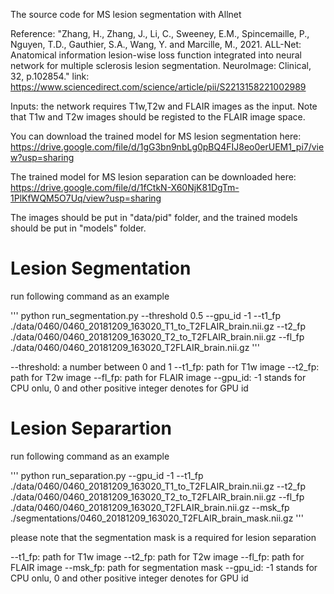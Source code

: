 The source code for MS lesion segmentation with Allnet

Reference: "Zhang, H., Zhang, J., Li, C., Sweeney, E.M., Spincemaille, P., Nguyen, T.D., Gauthier, S.A., Wang, Y. and Marcille, M., 2021. ALL-Net: Anatomical information lesion-wise loss function integrated into neural network for multiple sclerosis lesion segmentation. NeuroImage: Clinical, 32, p.102854."
link: https://www.sciencedirect.com/science/article/pii/S2213158221002989

Inputs: the network requires T1w,T2w and FLAIR images as the input. Note that T1w and T2w images should be registed to the FLAIR image space.

You can download the trained model for MS lesion segmentation here: https://drive.google.com/file/d/1gG3bn9nbLg0pBQ4FIJ8eo0erUEM1_pi7/view?usp=sharing

The trained model for MS lesion separation can be downloaded here: https://drive.google.com/file/d/1fCtkN-X60NjK81DgTm-1PlKfWQM5O7Uq/view?usp=sharing

The images should be put in "data/pid" folder, and the trained models should be put in "models" folder. 



# Lesion Segmentation

run following command as an example

'''
python run_segmentation.py --threshold 0.5 --gpu_id -1 --t1_fp ./data/0460/0460_20181209_163020_T1_to_T2FLAIR_brain.nii.gz --t2_fp ./data/0460/0460_20181209_163020_T2_to_T2FLAIR_brain.nii.gz --fl_fp ./data/0460/0460_20181209_163020_T2FLAIR_brain.nii.gz
'''

--threshold: a number between 0 and 1
--t1_fp: path for T1w image
--t2_fp: path for T2w image
--fl_fp: path for FLAIR image
--gpu_id: -1 stands for CPU onlu, 0 and other positive integer denotes for GPU id


# Lesion Separartion

run following command as an example


'''
python run_separation.py --gpu_id -1 --t1_fp ./data/0460/0460_20181209_163020_T1_to_T2FLAIR_brain.nii.gz --t2_fp ./data/0460/0460_20181209_163020_T2_to_T2FLAIR_brain.nii.gz --fl_fp ./data/0460/0460_20181209_163020_T2FLAIR_brain.nii.gz --msk_fp ./segmentations/0460_20181209_163020_T2FLAIR_brain_mask.nii.gz
'''

please note that the segmentation mask is a required for lesion separation

--t1_fp: path for T1w image
--t2_fp: path for T2w image
--fl_fp: path for FLAIR image
--msk_fp: path for segmentation mask
--gpu_id: -1 stands for CPU onlu, 0 and other positive integer denotes for GPU id
